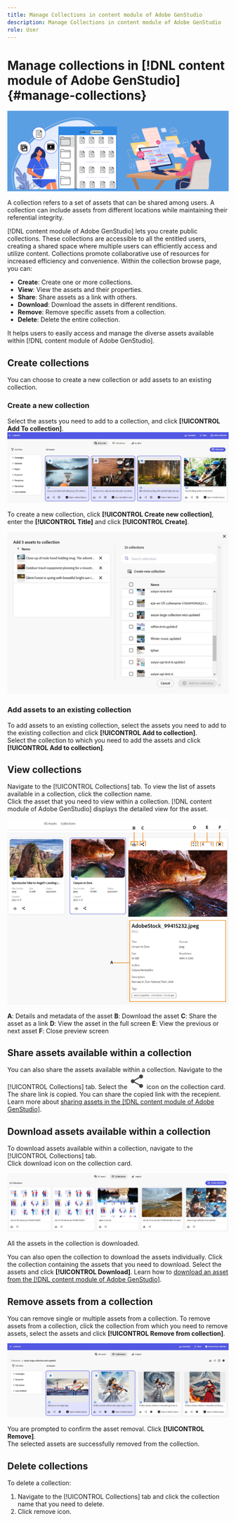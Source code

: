 ```yaml
---
title: Manage Collections in content module of Adobe GenStudio
description: Manage Collections in content module of Adobe GenStudio
role: User
---
```

# Manage collections in [!DNL content module of Adobe GenStudio] {#manage-collections}

<!-- ![Manage collections](assets/manage-collections.jpg) -->
![Manage collections](assets/manage-collection.png)

A collection refers to a set of assets that can be shared among users. A collection can include assets from different locations while maintaining their referential integrity.

[!DNL content module of Adobe GenStudio] lets you create public collections. These collections are accessible to all the entitled users, creating a shared space where multiple users can efficiently access and utilize content. Collections promote collaborative use of resources for increased efficiency and convenience. Within the collection browse page, you can: 

* **Create**: Create one or more collections.
* **View**: View the assets and their properties.  
* **Share**: Share assets as a link with others. 
* **Download**: Download the assets in different renditions. 
* **Remove**: Remove specific assets from a collection. 
* **Delete**: Delete the entire collection. 

It helps users to easily access and manage the diverse assets available within [!DNL content module of Adobe GenStudio]. 

## Create collections

You can choose to create a new collection or add assets to an existing collection.

### Create a new collection 

Select the assets you need to add to a collection, and click **[!UICONTROL Add To collection]**.
![Create collection](assets/add-assets-collection.jpg)

To create a new collection, click **[!UICONTROL Create new collection]**, enter the **[!UICONTROL Title]** and click **[!UICONTROL Create]**.

![Create a new collection](assets/create-add-collection.jpg)

### Add assets to an existing collection 

To add assets to an existing collection, select the assets you need to add to the existing collection and click **[!UICONTROL Add to collection]**. <br>Select the collection to which you need to add the assets and click **[!UICONTROL Add to collection]**.

## View collections 

Navigate to the [!UICONTROL Collections] tab. To view the list of assets available in a collection, click the collection name. <br> Click the asset that you need to view within a collection. [!DNL content module of Adobe GenStudio] displays the detailed view for the asset. 

![Asset details](assets/view-asset.jpg)

**A**: Details and metadata of the asset **B**: Download the asset **C**: Share the asset as a link **D**: View the asset in the full screen **E**: View the previous or next asset **F**: Close preview screen 

## Share assets available within a collection 

You can also share the assets available within a collection. Navigate to the [!UICONTROL Collections] tab. Select the ![share icon](assets/share.svg) icon on the collection card. The share link is copied. You can share the copied link with the recepient. Learn more about [sharing assets in the [!DNL content module of Adobe GenStudio]](share-assets-as-a-link.md).

## Download assets available within a collection 

To download assets available within a collection, navigate to the [!UICONTROL Collections] tab.  
Click download icon on the collection card. 

![Collection tab](assets/download-collection.jpg)

All the assets in the collection is downloaded.

You can also open the collection to download the assets individually. Click the collection containing the assets that you need to download. Select the assets and click **[!UICONTROL Download]**. 
Learn how to [download an asset from the [!DNL content module of Adobe GenStudio]](download-assets.md). 

## Remove assets from a collection

You can remove single or multiple assets from a collection. To remove assets from a collection, click the collection from which you need to remove assets, select the assets and click **[!UICONTROL Remove from collection]**. 

 ![Remove collection](assets/remove-collection-new.jpg)

You are prompted to confirm the asset removal. Click **[!UICONTROL Remove]**.  
The selected assets are successfully removed from the collection. 

## Delete collections 

To delete a collection:

1. Navigate to the [!UICONTROL Collections] tab and click the collection name that you need to delete.
1. Click remove icon.
